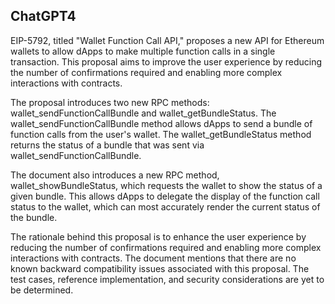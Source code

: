 ## ChatGPT4

EIP-5792, titled "Wallet Function Call API," proposes a new API for Ethereum wallets to allow dApps to make multiple function calls in a single transaction. This proposal aims to improve the user experience by reducing the number of confirmations required and enabling more complex interactions with contracts.

The proposal introduces two new RPC methods: wallet_sendFunctionCallBundle and wallet_getBundleStatus. The wallet_sendFunctionCallBundle method allows dApps to send a bundle of function calls from the user's wallet. The wallet_getBundleStatus method returns the status of a bundle that was sent via wallet_sendFunctionCallBundle.

The document also introduces a new RPC method, wallet_showBundleStatus, which requests the wallet to show the status of a given bundle. This allows dApps to delegate the display of the function call status to the wallet, which can most accurately render the current status of the bundle.

The rationale behind this proposal is to enhance the user experience by reducing the number of confirmations required and enabling more complex interactions with contracts. The document mentions that there are no known backward compatibility issues associated with this proposal. The test cases, reference implementation, and security considerations are yet to be determined.
